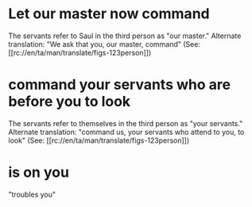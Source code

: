 # Let our master now command

The servants refer to Saul in the third person as "our master." Alternate translation: "We ask that you, our master, command" (See: [[rc://en/ta/man/translate/figs-123person]])

# command your servants who are before you to look

The servants refer to themselves in the third person as "your servants." Alternate translation: "command us, your servants who attend to you, to look" (See: [[rc://en/ta/man/translate/figs-123person]])

# is on you

"troubles you"

